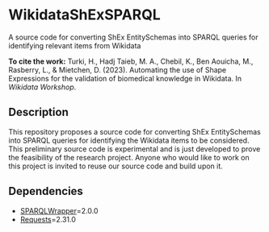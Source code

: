 # WikidataShExSPARQL
A source code for converting ShEx EntitySchemas into SPARQL queries for identifying relevant items from Wikidata

**To cite the work:** Turki, H., Hadj Taieb, M. A., Chebil, K., Ben Aouicha, M., Rasberry, L., & Mietchen, D. (2023). Automating the use of Shape Expressions for the validation of biomedical knowledge in Wikidata. In *Wikidata Workshop*.

## Description
This repository proposes a source code for converting ShEx EntitySchemas into SPARQL queries for identifying the Wikidata items to be considered. This preliminary source code is experimental and is just developed to prove the feasibility of the research project. Anyone who would like to work on this project is invited to reuse our source code and build upon it.

## Dependencies
* [SPARQLWrapper](https://pypi.org/project/SPARQLWrapper/)=2.0.0
* [Requests](https://pypi.org/project/requests/)=2.31.0

